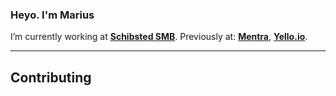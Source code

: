 ### Heyo. I'm Marius
I’m currently working at [**Schibsted SMB**](https://github.com/schibsted-smb). Previously at: [**Mentra**](https://mentra.co/), [**Yello.io**](https://yello.io).


---

## Contributing
